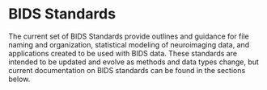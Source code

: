 # BIDS Standards

The current set of BIDS Standards provide outlines and guidance for file naming and organization, statistical modeling of neuroimaging data, and applications created to be used with BIDS data. These standards are intended to be updated and evolve as methods and data types change, but current documentation on BIDS standards can be found in the sections below. 